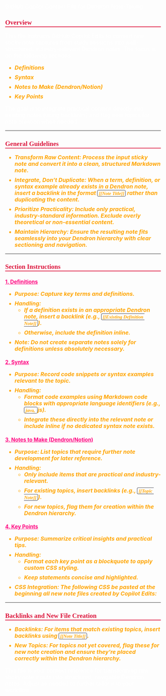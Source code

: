 GitHub Copilot Context File for Dendron Note-Taking

## Overview

This file instructs GitHub Copilot Edits to convert raw sticky note captures from study sessions into well-structured, industry-relevant Dendron notes. The focus is on the following sections:

-   **Definitions**
-   **Syntax**
-   **Notes to Make (Dendron/Notion)**
-   **Key Points**

The goal is to integrate practical content directly into existing notes (using backlinks) and flag new topics for note creation when needed.

---

## General Guidelines

-   **Transform Raw Content:** Process the input sticky note and convert it into a clean, structured Markdown note.
-   **Integrate, Don’t Duplicate:** When a term, definition, or syntax example already exists in a Dendron note, insert a backlink in the format `[[Note Title]]` rather than duplicating the content.
-   **Prioritize Practicality:** Include only practical, industry-standard information. Exclude overly theoretical or non-essential content.
-   **Maintain Hierarchy:** Ensure the resulting note fits seamlessly into your Dendron hierarchy with clear sectioning and navigation.

---

## Section Instructions

### 1. Definitions

-   **Purpose:** Capture key terms and definitions.
-   **Handling:**
    -   If a definition exists in an appropriate Dendron note, insert a backlink (e.g., `[[Existing Definition Note]]`).
    -   Otherwise, include the definition inline.
-   **Note:** Do not create separate notes solely for definitions unless absolutely necessary.

### 2. Syntax

-   **Purpose:** Record code snippets or syntax examples relevant to the topic.
-   **Handling:**
    -   Format code examples using Markdown code blocks with appropriate language identifiers (e.g., `java, `js).
    -   Integrate these directly into the relevant note or include inline if no dedicated syntax note exists.

### 3. Notes to Make (Dendron/Notion)

-   **Purpose:** List topics that require further note development for later reference.
-   **Handling:**
    -   Only include items that are practical and industry-relevant.
    -   For existing topics, insert backlinks (e.g., `[[Topic Note]]`).
    -   For new topics, flag them for creation within the Dendron hierarchy.

### 4. Key Points

-   **Purpose:** Summarize critical insights and practical tips.
-   **Handling:**
    -   Format each key point as a blockquote to apply custom CSS styling.
    -   Keep statements concise and highlighted.
-   **CSS Integration:** The following CSS be pasted at the beginning all new note files created by Copilot Edits:

<!--#region styles-->
<style>
    * {
        font-size: 18px;
    }
    h1 {
        color: red;
        font-weight: bold;
        border-bottom: 2px solid red;
        font-family: 'Algerian';
        text-align: center;
        font-size: 2em;
    }
    h2 {
        color: crimson;
        font-weight: bold;
        font-family: 'Algerian';
        border-bottom: 2px solid crimson;
        font-size: 1.5em;
    }
    h3 {
        color: rgb(255, 0, 127);
        font-weight: bold;
        text-decoration: underline;
        font-size: 1.2em;
        font-size: 1.2em;
    }
    h4 {
        color: rgb(0, 255, 255);
        font-weight: bold;
        text-decoration: underline;
        font-size: 1em;
    }
    h5 {
        color: darkblue;
        font-weight: bold;
        font-style: italic;
        font-size: 0.9em;
    }
    code {
        font-family: 'Cascadia Code';
        border: 1px solid #282a36;
        border-radius: 4px;
        padding: 1px 4px;
    }
    pre {
        font-family: 'Cascadia Code';
        border: 1px solid #282a36;
        border-radius: 4px;
        padding: 1px 4px;
    }
    p {
        font-style: 'Cascadia Code';
        color: white;
    }
    li {
        margin-bottom: 10px;
        font-style: italic;
        font-weight: bold;
        color: orange;
    }
    ul {
        margin-bottom: 10px;
        font-style: italic;
        font-weight: bold;
        color: orange;
    }
    b {
        font-weight: bold;
        color: rgb(255, 0, 0);
    }
    u {
        text-decoration: underline;
        font-weight: bold;
        font-style: italic;
    }
    a {
        color: #98c379;
        text-decoration: none;
    }
    a:hover {
        text-decoration: underline;
    }
    i {
        font-style: italic;
        color: yellow;
    }
    blockquote {
        background: rgba(255, 0, 127, 0.1); /* Light pink background */
        border-left: 5px solid rgb(255, 0, 127); /* Bold pink left border */
        padding: 10px 15px;
        margin: 10px 0;
        font-style: italic;
        font-weight: bold;
        color: white;
    }
</style>
<!--#endregion-->

---

## Backlinks and New File Creation

-   **Backlinks:** For items that match existing topics, insert backlinks using `[[Note Title]]`.
-   **New Topics:** For topics not yet covered, flag these for new note creation and ensure they’re placed correctly within the Dendron hierarchy.

This file is your context reference for transforming raw sticky note inputs into structured, navigable Dendron notes. Adjust as needed to further tailor it to your workflow.
